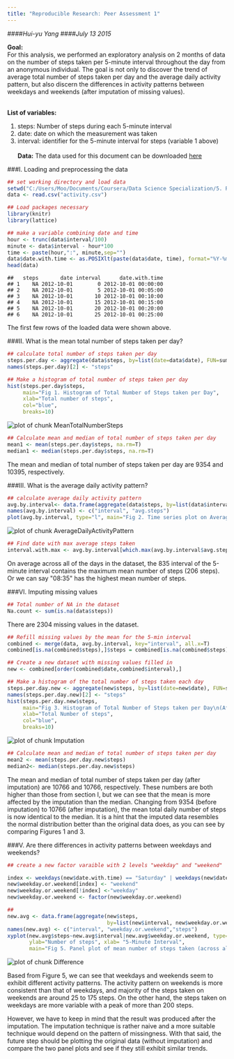 ```yaml
---
title: "Reproducible Research: Peer Assessment 1"
---
```

####*Hui-yu Yang*
####*July 13 2015*

**Goal:** <br>
For this analysis, we performed an exploratory analysis on 2 months of data on the number of steps taken per 5-minute interval throughout the day from an anonymous individual. The goal is not only to discover the trend of average total number of steps taken per day and the average daily activity pattern, but also discern the differences in activity patterns between weekdays and weekends (after imputation of missing values). 
<br><br>

**List of variables:** <br>
1. steps: Number of steps during each 5-minute interval <br>
2. date: date on which the measurement was taken <br>
3. interval: identifier for the 5-minute interval for steps (variable 1 above) 
<br><br>
**Data:** The data used for this document can be downloaded [here](https://d396qusza40orc.cloudfront.net/repdata%2Fdata%2Factivity.zip)

###I. Loading and preprocessing the data 


```r
## set working directory and load data
setwd("C:/Users/Moo/Documents/Coursera/Data Science Specialization/5. Reproducible Research/RepData_PeerAssessment1")
data <- read.csv("activity.csv")

## Load packages necessary
library(knitr)
library(lattice)

## make a variable combining date and time
hour <- trunc(data$interval/100)
minute <- data$interval - hour*100
time <- paste(hour,":", minute,sep="")
data$date.with.time <- as.POSIXlt(paste(data$date, time), format="%Y-%m-%d %H:%M")
head(data)
```

```
##   steps       date interval      date.with.time
## 1    NA 2012-10-01        0 2012-10-01 00:00:00
## 2    NA 2012-10-01        5 2012-10-01 00:05:00
## 3    NA 2012-10-01       10 2012-10-01 00:10:00
## 4    NA 2012-10-01       15 2012-10-01 00:15:00
## 5    NA 2012-10-01       20 2012-10-01 00:20:00
## 6    NA 2012-10-01       25 2012-10-01 00:25:00
```

The first few rows of the loaded data were shown above. 

###II. What is the mean total number of steps taken per day? 


```r
## calculate total number of steps taken per day
steps.per.day <- aggregate(data$steps, by=list(date=data$date), FUN=sum,na.rm=T)
names(steps.per.day)[2] <- "steps"

## Make a histogram of total number of steps taken per day
hist(steps.per.day$steps, 
     main="Fig 1. Histogram of Total Number of Steps taken per Day", 
     xlab="Total number of steps", 
     col="blue", 
     breaks=10)
```

![plot of chunk MeanTotalNumberSteps](figure/MeanTotalNumberSteps-1.png) 

```r
## Calculate mean and median of total number of steps taken per day
mean1 <- mean(steps.per.day$steps, na.rm=T)
median1 <- median(steps.per.day$steps, na.rm=T)
```

The mean and median of total number of steps taken per day are 9354 and 10395, respectively. 

###III. What is the average daily activity pattern?  


```r
## calculate average daily activity pattern 
avg.by.interval<- data.frame(aggregate(data$steps, by=list(data$interval), FUN=mean, na.rm=T))
names(avg.by.interval) <- c("interval", "avg.steps")
plot(avg.by.interval, type="l", main="Fig 2. Time series plot on Average number of Steps per intervals across dates", ylab= "Average number of steps", col="blue")
```

![plot of chunk AverageDailyActivityPattern](figure/AverageDailyActivityPattern-1.png) 

```r
## Find date with max average steps taken
interval.with.max <- avg.by.interval[which.max(avg.by.interval$avg.steps),]$interval
```
On average across all of the days in the dataset, the 835 interval of the 5-minute interval contains the maximum mean number of steps (206 steps). Or we can say "08:35" has the highest mean number of steps. 

###VI. Imputing missing values


```r
## Total number of NA in the dataset
Na.count <- sum(is.na(data$steps))
```
There are 2304 missing values in the dataset. 


```r
## Refill missing values by the mean for the 5-min interval 
combined <- merge(data, avg.by.interval, key="interval", all.x=T)
combined[is.na(combined$steps),]$steps = combined[is.na(combined$steps),]$avg.steps

## Create a new dataset with missing values filled in
new <- combined[order(combined$date,combined$interval),]

## Make a histogram of the total number of steps taken each day
steps.per.day.new <- aggregate(new$steps, by=list(date=new$date), FUN=sum)
names(steps.per.day.new)[2] <- "steps"
hist(steps.per.day.new$steps, 
     main="Fig 3. Histogram of Total Number of Steps taken per Day\n(After Imputation) ", 
     xlab="Total Number of steps", 
     col="blue", 
     breaks=10)
```

![plot of chunk Imputation](figure/Imputation-1.png) 

```r
## Calculate mean and median of total number of steps taken per day
mean2 <- mean(steps.per.day.new$steps)
median2<- median(steps.per.day.new$steps)
```

The mean and median of total number of steps taken per day (after imputation) are 10766 and 10766, respectively. These numbers are both higher than those from section I, but we can see that the mean is more affected by the imputation than the median. Changing from 9354 (before imputation) to 10766 (after imputation), the mean total daily number of steps is now identical to the median. It is a hint that the imputed data resembles the normal distribution better than the original data does, as you can see by comparing Figures 1 and 3.  

###V. Are there differences in activity patterns between weekdays and weekends? 



```r
## create a new factor varaible with 2 levels "weekday" and "weekend"

index <- weekdays(new$date.with.time) == "Saturday" | weekdays(new$date.with.time) == "Sunday"
new$weekday.or.weekend[index] <- "weekend"
new$weekday.or.weekend[!index] <-"weekday"
new$weekday.or.weekend <- factor(new$weekday.or.weekend)

##
new.avg <- data.frame(aggregate(new$steps, 
                                by=list(new$interval, new$weekday.or.weekend), FUN=mean))
names(new.avg) <- c("interval", "weekday.or.weekend","steps")
xyplot(new.avg$steps~new.avg$interval|new.avg$weekday.or.weekend, type="l",
       ylab="Number of steps", xlab= "5-Minute Interval", 
       main="Fig 5. Panel plot of mean number of steps taken (across all dates)")
```

![plot of chunk Difference](figure/Difference-1.png) 

Based from Figure 5, we can see that weekdays and weekends seem to exhibit different activity patterns. The activity pattern on weekends is more consistent than that of weekdays, and majority of the steps taken on weekends are around 25 to 175 steps. On the other hand, the steps taken on weekdays are more variable with a peak of more than 200 steps. <br>

However, we have to keep in mind that the result was produced after the imputation. The imputation technique is rather naive and a more suitable technique would depend on the pattern of missingness. With that said, the future step should be plotting the original data (without imputation) and compare the two panel plots and see if they still exhibit similar trends. 


